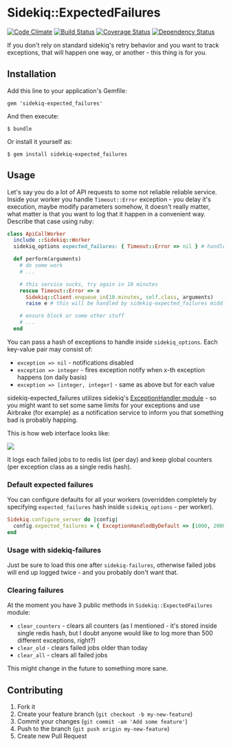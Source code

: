 # Sidekiq::ExpectedFailures

[![Code Climate](https://codeclimate.com/github/emq/sidekiq-expected_failures.png)](https://codeclimate.com/github/emq/sidekiq-expected_failures)
[![Build Status](https://travis-ci.org/emq/sidekiq-expected_failures.png?branch=master)](https://travis-ci.org/emq/sidekiq-expected_failures)
[![Coverage Status](https://coveralls.io/repos/emq/sidekiq-expected_failures/badge.png)](https://coveralls.io/r/emq/sidekiq-expected_failures)
[![Dependency Status](https://gemnasium.com/emq/sidekiq-expected_failures.png)](https://gemnasium.com/emq/sidekiq-expected_failures)

If you don't rely on standard sidekiq's retry behavior and you want to track exceptions, that will happen one way, or another - this thing is for you.

## Installation

Add this line to your application's Gemfile:

    gem 'sidekiq-expected_failures'

And then execute:

    $ bundle

Or install it yourself as:

    $ gem install sidekiq-expected_failures

## Usage

Let's say you do a lot of API requests to some not reliable reliable service. Inside your worker you handle `Timeout::Error` exception - you delay it's execution, maybe modify parameters somehow, it doesn't really matter, what matter is that you want to log that it happen in a convenient way. Describe that case using ruby:

``` ruby
class ApiCallWorker
  include ::Sidekiq::Worker
  sidekiq_options expected_failures: { Timeout::Error => nil } # handle that exception, but disable notification

  def perform(arguments)
    # do some work
    # ...

    # this service sucks, try again in 10 minutes
    rescue Timeout::Error => e
      Sidekiq::Client.enqueue_in(10.minutes, self.class, arguments)
      raise e # this will be handled by sidekiq-expected_failures middleware

    # ensure block or some other stuff
    # ...
  end
```

You can pass a hash of exceptions to handle inside `sidekiq_options`. Each key-value pair may consist of:
- `exception => nil` - notifications disabled
- `exception => integer` - fires exception notify when x-th exception happens (on daily basis)
- `exception => [integer, integer]` - same as above but for each value

sidekiq-expected_failures utilizes sidekiq's [ExceptionHandler module][1] - so you might want to set some same limits for your exceptions and use Airbrake (for example) as a notification service to inform you that something bad is probably happing.

This is how web interface looks like:

![](http://i.imgur.com/7Fe8voD.jpg)

It logs each failed jobs to to redis list (per day) and keep global counters (per exception class as a single redis hash).

### Default expected failures

You can configure defaults for all your workers (overridden completely by specifying `expected_failures` hash inside `sidekiq_options` - per worker).

``` ruby
Sidekiq.configure_server do |config|
  config.expected_failures = { ExceptionHandledByDefault => [1000, 2000] } # with notification enabled
end
```

### Usage with sidekiq-failures

Just be sure to load this one after `sidekiq-failures`, otherwise failed jobs will end up logged twice - and you probably don't want that.

### Clearing failures

At the moment you have 3 public methods in `Sidekiq::ExpectedFailures` module:

- `clear_counters` - clears all counters (as I mentioned - it's stored inside single redis hash, but I doubt anyone would like to log more than 500 different exceptions, right?)
- `clear_old` - clears failed jobs older than today
- `clear_all` - clears all failed jobs

This might change in the future to something more sane.

## Contributing

1. Fork it
2. Create your feature branch (`git checkout -b my-new-feature`)
3. Commit your changes (`git commit -am 'Add some feature'`)
4. Push to the branch (`git push origin my-new-feature`)
5. Create new Pull Request

[1]: https://github.com/mperham/sidekiq/blob/master/lib/sidekiq/exception_handler.rb#L4
